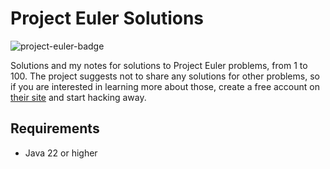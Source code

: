 # Project Euler Solutions

![project-euler-badge](https://projecteuler.net/profile/chin7an.png)

Solutions and my notes for solutions to Project Euler problems, from 1 to 100. The project suggests not to share any
solutions for other problems, so if you are interested in learning more about those, create a free account on [their site](https://projecteuler.net)
and start hacking away.

## Requirements
- Java 22 or higher
